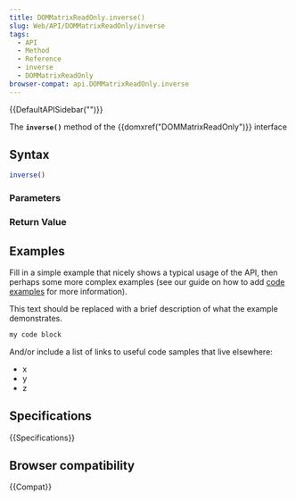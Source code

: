 ```yaml
---
title: DOMMatrixReadOnly.inverse()
slug: Web/API/DOMMatrixReadOnly/inverse
tags:
  - API
  - Method
  - Reference
  - inverse
  - DOMMatrixReadOnly
browser-compat: api.DOMMatrixReadOnly.inverse
---
```

{{DefaultAPISidebar("")}}

The **`inverse()`** method of the {{domxref("DOMMatrixReadOnly")}} interface 

## Syntax

```js
inverse()
```

### Parameters



### Return Value



## Examples

Fill in a simple example that nicely shows a typical usage of the API, then perhaps some more complex examples (see our guide on how to add [code examples](/en-US/docs/MDN/Contribute/Structures/Code_examples) for more information).

This text should be replaced with a brief description of what the example demonstrates.

```js
my code block
```

And/or include a list of links to useful code samples that live elsewhere:

*   x
*   y
*   z

## Specifications

{{Specifications}}

## Browser compatibility

{{Compat}}

